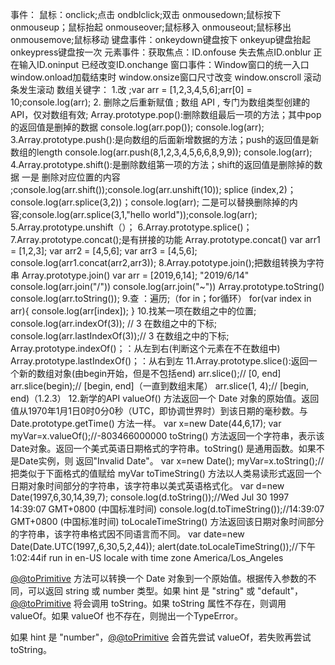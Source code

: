 事件：
鼠标：onclick;点击
ondblclick;双击
onmousedown;鼠标按下
onmouseup；鼠标抬起
onmouseover;鼠标移入
onmouseout;鼠标移出
onmousemove;鼠标移动
键盘事件：onkeydown键盘按下
onkeyup键盘抬起
onkeypress键盘按一次
元素事件：获取焦点：ID.onfouse
失去焦点ID.onblur
正在输入ID.oninput
已经改变ID.onchange
窗口事件：Window窗口的统一入口
window.onload加载结束时
window.onsize窗口尺寸改变
window.onscroll 滚动条发生滚动
数组关键字：
1.改 ;var arr = [1,2,3,4,5,6];arr[0] = 10;console.log(arr);
2. 删除之后重新赋值 ;  数组 API , 专门为数组类型创建的API，仅对数组有效;
 Array.prototype.pop():删除数组最后一项的方法；其中pop的返回值是删掉的数据
    console.log(arr.pop());
    console.log(arr);
3.Array.prototype.push():是向数组的后面新增数据的方法；push的返回值是新数组的length           console.log(arr.push(8,1,2,3,4,5,6,6,8,9,9));
    console.log(arr);
4.Array.prototype.shift():是删除数组第一项的方法；shift的返回值是删除掉的数据
一是 删除对应位置的内容 ;console.log(arr.shift());console.log(arr.unshift(10));
 splice (index,2)；console.log(arr.splice(3,2))；console.log(arr);
二是可以替换删除掉的内容;console.log(arr.splice(3,1,"hello world"));console.log(arr);
5.Array.prototype.unshift（）；
6.Array.prototype.splice()；
7.Array.prototype.concat();是有拼接的功能
             Array.prototype.concat()
             var arr1 = [1,2,3];
             var arr2 = [4,5,6];
             var arr3 = [4,5,6];
             console.log(arr1.concat(arr2,arr3));
8.Array.pototype.join();把数组转换为字符串
            Array.prototype.join()
            var arr = [2019,6,14];
             "2019/6/14"
            console.log(arr.join("/"))
            console.log(arr.join("~"))
            Array.prototype.toString()
            console.log(arr.toString());
9.查 ：遍历;（for in；for循环）
            for(var index in arr){
                  console.log(arr[index]);
             }
 10.找某一项在数组之中的位置;
            console.log(arr.indexOf(3));    // 3 在数组之中的下标;
            console.log(arr.lastIndexOf(3));// 3 在数组之中的下标;
            Array.prototype.indexOf()；：从左到右(判断这个元素在不在数组中)
            Array.prototype.lastIndexOf()；：从右到左
11.Array.prototype.slice():返回一个新的数组对象(由begin开始，但是不包括end)
            arr.slice();// [0, end]
            arr.slice(begin);// [begin, end]（一直到数组末尾）
            arr.slice(1, 4);// [begin, end)（1.2.3）
12.新学的API
valueOf() 方法返回一个 Date 对象的原始值。返回值从1970年1月1日0时0分0秒（UTC，即协调世界时）到该日期的毫秒数。与 Date.prototype.getTime() 方法一样。
var x=new Date(44,6,17);
var myVar=x.valueOf();//-803466000000
toString() 方法返回一个字符串，表示该Date对象。返回一个美式英语日期格式的字符串。toString() 是通用函数。如果不是Date实例，则 返回"Invalid Date"。
var x=new Date();
myVar=x.toString();//把类似于下面格式的值赋给 myVar
toTimeString() 方法以人类易读形式返回一个日期对象时间部分的字符串，该字符串以美式英语格式化。
var d=new Date(1997,6,30,14,39,7);
console.log(d.toString());//Wed Jul 30 1997 14:39:07 GMT+0800 (中国标准时间)
console.log(d.toTimeString());//14:39:07 GMT+0800 (中国标准时间)
toLocaleTimeString() 方法返回该日期对象时间部分的字符串，该字符串格式因不同语言而不同。
var date=new Date(Date.UTC(1997,,6,30,5,2,44));
alert(date.toLocaleTimeString());//下午1:02:44if run in en-US locale with time zone America/Los_Angeles

[@@toPrimitive](hint) 方法可以转换一个 Date 对象到一个原始值。根据传入参数的不同，可以返回 string 或 number 类型。如果 hint 是 "string" 或 "default"，[@@toPrimitive]() 将会调用 toString。如果 toString 属性不存在，则调用 valueOf。如果 valueOf 也不存在，则抛出一个TypeError。

如果 hint 是 "number"，[@@toPrimitive]() 会首先尝试 valueOf，若失败再尝试 toString。